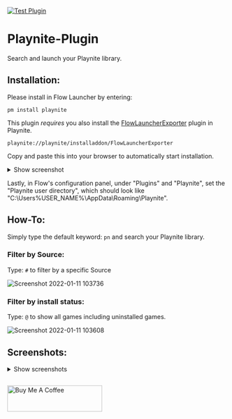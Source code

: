 [![Test Plugin](https://github.com/Garulf/Playnite-Plugin/actions/workflows/test-plugin.yml/badge.svg)](https://github.com/Garulf/Playnite-Plugin/actions/workflows/test-plugin.yml)
# Playnite-Plugin
Search and launch your Playnite library.

## Installation:

Please install in Flow Launcher by entering:
```
pm install playnite
```
This plugin _requires_ you also install the [FlowLauncherExporter](https://github.com/Garulf/FlowLauncherExporter) plugin in Playnite.
```
playnite://playnite/installaddon/FlowLauncherExporter
```
Copy and paste this into your browser to automatically start installation.

<details>
<summary>Show screenshot</summary>

![image](https://user-images.githubusercontent.com/535299/148974556-75f6c392-3000-4bf6-8e50-c3cfd38570fd.png)
</details>

Lastly, in Flow's configuration panel, under "Plugins" and "Playnite", set the "Playnite user directory", which should look like "C:\Users\%USER_NAME%\AppData\Roaming\Playnite".
## How-To:

Simply type the default keyword: `pn` and search your Playnite library.

### Filter by Source:

Type: `#` to filter by a specific Source

![Screenshot 2022-01-11 103736](https://user-images.githubusercontent.com/535299/148973352-27c22827-4a19-4975-83e6-24bc814103ca.png)


### Filter by install status:

Type: `@` to show all games including uninstalled games.

![Screenshot 2022-01-11 103608](https://user-images.githubusercontent.com/535299/148973214-aecfd4b9-20a5-4d55-a998-b6e972673187.png)


## Screenshots:
<details>
<summary>Show screenshots</summary>

![image](https://user-images.githubusercontent.com/535299/148699124-bbee3f77-c334-43b2-a41b-1cdd9ffc66d1.png)

![image](https://user-images.githubusercontent.com/535299/148699103-969410f3-9ad0-45f6-b1f9-d47fa58ee57a.png)
</details>


##
<a href="https://www.buymeacoffee.com/garulf" target="_blank"><img src="https://cdn.buymeacoffee.com/buttons/v2/default-green.png" alt="Buy Me A Coffee" style="height: 60px !important;width: 217px !important;" ></a>
